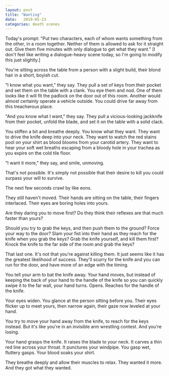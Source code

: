 ```yaml
---
layout: post
title: "Wanting"
date:   2019-05-23
categories: death scenes
---
```

Today's prompt: "Put two characters, each of whom wants something from the other, in a room together. Neither of them is allowed to ask for it straight out. Give them five minutes with only dialogue to get what they want." [I don't feel like writing a dialogue-heavy scene today, so I'm going to modify this just slightly.]

You're sitting across the table from a person with a slight build, their blond hair in a short, boyish cut.

"I know what you want," they say. They pull a set of keys from their pocket and set them on the table with a clank. You eye them and nod. One of them looks like it will fit the padlock on the door out of this room. Another would almost certainly operate a vehicle outside. You could drive far away from this treacherous place.

"And you know what I want," they say. They pull a vicious-looking jackknife from their pocket, unfold the blade, and set it on the table with a solid clack.

You stiffen a bit and breathe deeply. You know what they want. They want to drive the knife deep into your neck. They want to watch the red stains pool on your shirt as blood blooms from your carotid artery. They want to hear your soft wet breaths escaping from a bloody hole in your trachea as you expire on the cold tile floor.

"I want it more," they say, and smile, unmoving. 

That's not possible. It's simply not possible that their desire to kill you could surpass your will to survive.

The next few seconds crawl by like eons.

They still haven't moved. Their hands are sitting on the table, their fingers interlaced. Their eyes are boring holes into yours.

Are they daring you to move first? Do they think their reflexes are that much faster than yours?

Should you try to grab the keys, and then push them to the ground? Force your way to the door? Slam your fist into their hand as they reach for the knife when you grab the keys? Grab the knife yourself, and kill them first? Knock the knife to the far side of the room and grab the keys?

That last one. It's not that you're against killing them. It just seems like it has the greatest likelihood of success. They'll scurry for the knife and you can run for the door, and have more of an edge with the timing.

You tell your arm to bat the knife away. Your hand moves, but instead of keeping the back of your hand to the handle of the knife so you can quickly swipe it to the far wall, your hand turns. Opens. Reaches for the handle of the knife.

Your eyes widen. You glance at the person sitting before you. Their eyes flicker up to meet yours, then narrow again, their gaze now leveled at your hand.

You try to move your hand away from the knife, to reach for the keys instead. But it's like you're in an invisible arm wrestling contest. And you're losing.

Your hand grasps the knife. It raises the blade to your neck. It carves a thin red line across your throat. It punctures your windpipe. You gasp wet, fluttery gasps. Your blood soaks your shirt.

They breathe deeply and allow their muscles to relax. They wanted it more. And they got what they wanted.
